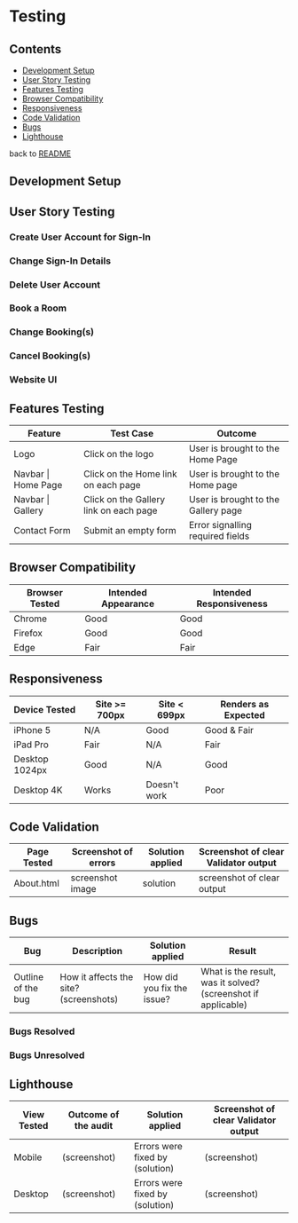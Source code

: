 # Testing

## Contents

- [Development Setup](#development-setup "Development Setup")
- [User Story Testing](#user-story-testing "User Story Testing")
- [Features Testing](#features-testing "Features Testing")
- [Browser Compatibility](#browser-compatibility "Browser Compatibility")
- [Responsiveness](#responsiveness "Responsiveness")
- [Code Validation](#code-validation "Code Validation")
- [Bugs](#bugs "Bugs")
- [Lighthouse](#lighthouse "Lighthouse")

back to [README](README.md)

## Development Setup

## User Story Testing

### Create User Account for Sign-In

### Change Sign-In Details

### Delete User Account

### Book a Room

### Change Booking(s)

### Cancel Booking(s)

### Website UI

## Features Testing

| Feature    | Test Case         | Outcome
| ---        | ---               | ---
| Logo                | Click on the logo                      | User is brought to the Home Page
| Navbar \| Home Page | Click on the Home link on each page    | User is brought to the Home page
| Navbar \| Gallery   | Click on the Gallery link on each page | User is brought to the Gallery page
| Contact Form        | Submit an empty form                   | Error signalling required fields

## Browser Compatibility

| Browser Tested  | Intended Appearance | Intended Responsiveness
| ---             | ---                 | ---
| Chrome          | Good                | Good
| Firefox         | Good                | Good
| Edge            | Fair                | Fair

## Responsiveness

| Device Tested       | Site >= 700px   | Site < 699px      | Renders as Expected
| ---                 | ---             | ---               | ---
| iPhone 5            | N/A             | Good              | Good & Fair
| iPad Pro            | Fair            | N/A               | Fair
| Desktop 1024px      | Good            | N/A               | Good
| Desktop 4K          | Works           | Doesn't work      | Poor

## Code Validation

| Page Tested | Screenshot of errors | Solution applied | Screenshot of clear Validator output
| ---         | ---                  | ---              | ---
| About.html  | screenshot image     | solution         | screenshot of clear output

## Bugs

| Bug | Description | Solution applied | Result
| --- | ---         | ---              | ---
| Outline of the bug | How it affects the site? (screenshots) | How did you fix the issue? | What is the result, was it solved? (screenshot if applicable)

### Bugs Resolved

### Bugs Unresolved

## Lighthouse

| View Tested | Outcome of the audit | Solution applied | Screenshot of clear Validator output
| ---         | ---                  | ---              | ---
| Mobile      | (screenshot)         | Errors were fixed by (solution) | (screenshot)
| Desktop     | (screenshot)         | Errors were fixed by (solution) | (screenshot)
